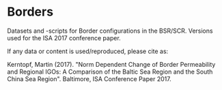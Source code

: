 # Borders
Datasets and -scripts for Border configurations in the BSR/SCR.
Versions used for the ISA 2017 conference paper.

If any data or content is used/reproduced, please cite as:

Kerntopf, Martin (2017). "Norm Dependent Change of Border Permeability and Regional IGOs: A Comparison of the Baltic Sea Region and the South China Sea Region". Baltimore, ISA Conference Paper 2017.
